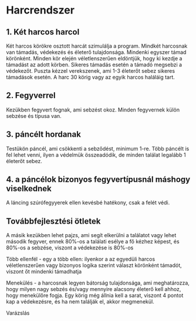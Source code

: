 # Harcrendszer

## 1. Két harcos harcol

Két harcos körökre osztott harcát szimulálja a program.
Mindkét harcosnak van támadás, védekezés és életerő tulajdonsága.
Mindenki egyszer támad körönként.
Minden kör elején véletlenszerűen eldöntjük, hogy ki kezdje a támadást az adott körben.
Sikeres támadás esetén a támadó megsebzi a védekezőt.
Puszta kézzel verekszenek, ami 1-3 életerőt sebez sikeres támadások esetén.
A harc 30 körig vagy az egyik harcos haláláig tart.

## 2. Fegyverrel

Kezükben fegyvert fognak, ami sebzést okoz. Minden fegyvernek külön sebzése és típusa van.

## 3. páncélt hordanak

Testükön páncél, ami csökkenti a sebződést, minimum 1-re. Több páncélt is fel lehet venni, ilyen a védelmük összeadódik, de minden találat legalább 1 életerőt sebez.

## 4. a páncélok bizonyos fegyvertípusnál máshogy viselkednek

A láncing szúrófegyyerek ellen kevésbé hatékony, csak a felét védi.

## Továbbfejlesztési ötletek

A másik kezükben lehet pajzs, ami segít elkerülni a találatot vagy lehet második fegyver, ennek 80%-os a találati esélye a fő kézhez képest, és 80%-os a sebzése, viszont a védekezése is 80%-os

Több ellenfél - egy a több ellen: ilyenkor a az egyedüli harcos véletlenszerűen vagy bizonyos logika szerint választ körönként támadót, viszont őt mindenki támadhatja

Menekülés - a harcosnak legyen bátorság tulajdonsága, ami meghatározza, hogy milyen nagy sebzés és/vagy mennyire alacsony életerő kell ahhoz, hogy menekülőre fogja. Egy körig még állnia kell a sarat, viszont 4 pontot kap a védekezésre, és ha nem találják el, akkor megmenekül.

Varázslás